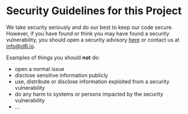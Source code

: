 # Security Guidelines for this Project

We take security seriously and do our best to keep our code secure. However, if you have found or think you may have found a security
vulnerability, you should open a security advisory [here](./security/advisories/new) or contact us at info@id6.io.

Examples of things you should **not** do:

- open a normal issue
- disclose sensitive information publicly
- use, distribute or disclose information exploited from a security vulnerability
- do any harm to systems or persons impacted by the security vulnerability
- ...
